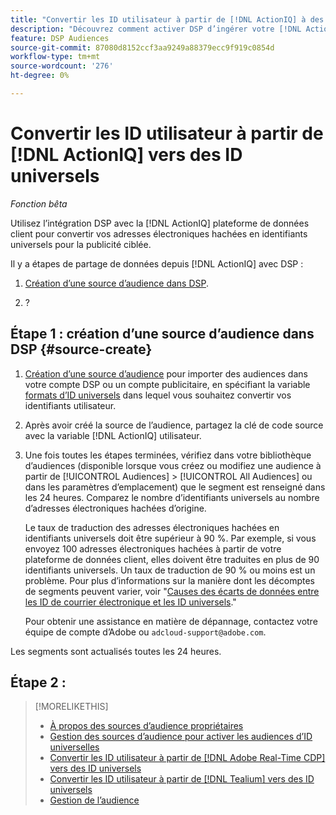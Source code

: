 ```yaml
---
title: "Convertir les ID utilisateur à partir de [!DNL ActionIQ] à des ID universels"
description: "Découvrez comment activer DSP d’ingérer votre [!DNL ActionIQ] segments propriétaires."
feature: DSP Audiences
source-git-commit: 87080d8152ccf3aa9249a88379ecc9f919c0854d
workflow-type: tm+mt
source-wordcount: '276'
ht-degree: 0%

---
```


# Convertir les ID utilisateur à partir de [!DNL ActionIQ] vers des ID universels

*Fonction bêta*

Utilisez l’intégration DSP avec la [!DNL ActionIQ] plateforme de données client pour convertir vos adresses électroniques hachées en identifiants universels pour la publicité ciblée.

Il y a <!-- NN --> étapes de partage de données depuis [!DNL ActionIQ] avec DSP :

1. [Création d’une source d’audience dans DSP](#source-create).

1. ?

## Étape 1 : création d’une source d’audience dans DSP {#source-create}

1. [Création d’une source d’audience](source-manage.md) pour importer des audiences dans votre compte DSP ou un compte publicitaire, en spécifiant la variable [formats d’ID universels](source-about.md) dans lequel vous souhaitez convertir vos identifiants utilisateur.

1. Après avoir créé la source de l’audience, partagez la clé de code source avec la variable [!DNL ActionIQ] utilisateur.

1. Une fois toutes les étapes terminées, vérifiez dans votre bibliothèque d’audiences (disponible lorsque vous créez ou modifiez une audience à partir de [!UICONTROL Audiences] > [!UICONTROL All Audiences] ou dans les paramètres d’emplacement) que le segment est renseigné dans les 24 heures. Comparez le nombre d’identifiants universels au nombre d’adresses électroniques hachées d’origine.

   Le taux de traduction des adresses électroniques hachées en identifiants universels doit être supérieur à 90 %. Par exemple, si vous envoyez 100 adresses électroniques hachées à partir de votre plateforme de données client, elles doivent être traduites en plus de 90 identifiants universels. Un taux de traduction de 90 % ou moins est un problème. Pour plus d’informations sur la manière dont les décomptes de segments peuvent varier, voir &quot;[Causes des écarts de données entre les ID de courrier électronique et les ID universels](#universal-ids-data-variances).&quot;

   Pour obtenir une assistance en matière de dépannage, contactez votre équipe de compte d’Adobe ou `adcloud-support@adobe.com`.

Les segments sont actualisés toutes les 24 heures.

## Étape 2 :

>[!MORELIKETHIS]
>
>* [À propos des sources d’audience propriétaires](/help/dsp/audiences/sources/source-about.md)
>* [Gestion des sources d’audience pour activer les audiences d’ID universelles](source-manage.md)
>* [Convertir les ID utilisateur à partir de [!DNL Adobe Real-Time CDP] vers des ID universels](/help/dsp/audiences/sources/source-adobe-rtcdp.md)
>* [Convertir les ID utilisateur à partir de [!DNL Tealium] vers des ID universels](/help/dsp/audiences/sources/source-tealium.md)
>* [Gestion de l’audience](/help/dsp/audiences/audience-about.md)
